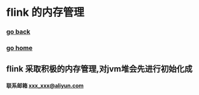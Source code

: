 #  flink 的内存管理
### [go back](/x2q/flink/flink)      
### [go home](/x2q)       

## flink 采取积极的内存管理,对jvm堆会先进行初始化成

#### 联系邮箱 xxx_xxx@aliyun.com